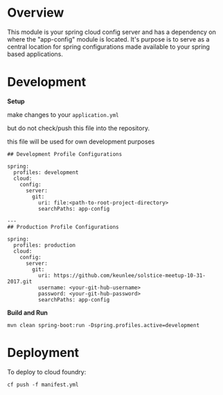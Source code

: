 # Overview

This module is your spring cloud config server and has a dependency on where the "app-config" module
is located. It's purpose is to serve as a central location for spring configurations made available
to your spring based applications.

# Development

__Setup__

make changes to your `application.yml`

but do not check/push this file into the repository.

this file will be used for own development purposes

```
## Development Profile Configurations

spring:
  profiles: development
  cloud:
    config:
      server:
        git:
          uri: file:<path-to-root-project-directory>
          searchPaths: app-config

---
## Production Profile Configurations

spring:
  profiles: production
  cloud:
    config:
      server:
        git:
          uri: https://github.com/keunlee/solstice-meetup-10-31-2017.git
          username: <your-git-hub-username>
          password: <your-git-hub-password>
          searchPaths: app-config
```

__Build and Run__

`mvn clean spring-boot:run -Dspring.profiles.active=development`

# Deployment

To deploy to cloud foundry:

`cf push -f manifest.yml`
